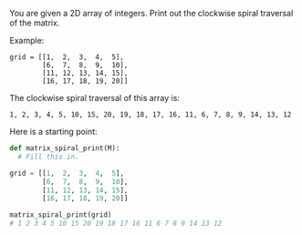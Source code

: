 You are given a 2D array of integers. Print out the clockwise spiral traversal of the matrix.

Example:

```
grid = [[1,  2,  3,  4,  5],
        [6,  7,  8,  9,  10],
        [11, 12, 13, 14, 15],
        [16, 17, 18, 19, 20]]
```

The clockwise spiral traversal of this array is:

`1, 2, 3, 4, 5, 10, 15, 20, 19, 18, 17, 16, 11, 6, 7, 8, 9, 14, 13, 12`

Here is a starting point:

```python
def matrix_spiral_print(M):
  # Fill this in.

grid = [[1,  2,  3,  4,  5],
        [6,  7,  8,  9,  10],
        [11, 12, 13, 14, 15],
        [16, 17, 18, 19, 20]]

matrix_spiral_print(grid)
# 1 2 3 4 5 10 15 20 19 18 17 16 11 6 7 8 9 14 13 12
```